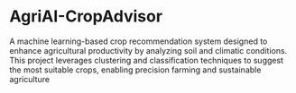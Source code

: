 # AgriAI-CropAdvisor
A machine learning-based crop recommendation system designed to enhance agricultural productivity by analyzing soil and climatic conditions. This project leverages clustering and classification techniques to suggest the most suitable crops, enabling precision farming and sustainable agriculture
